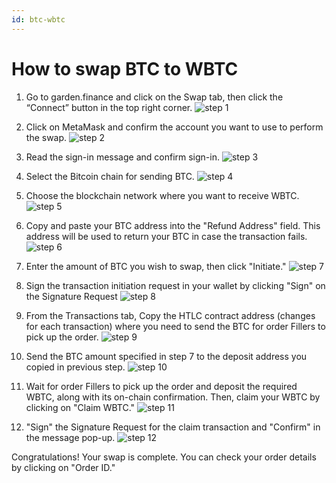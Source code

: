 ```yaml
---
id: btc-wbtc
---
```


# How to swap BTC to WBTC

1. Go to garden.finance and click on the Swap tab, then click the “Connect” button in the top right corner.
   ![step 1](../../images/guide-btc-wbtc-1.png)

2. Click on MetaMask and confirm the account you want to use to perform the swap.
   ![step 2](../../images/guide-btc-wbtc-2.png)

3. Read the sign-in message and confirm sign-in.
   ![step 3](../../images/guide-btc-wbtc-3.png)

4. Select the Bitcoin chain for sending BTC.
   ![step 4](../../images/guide-btc-wbtc-4.png)

5. Choose the blockchain network where you want to receive WBTC.
   ![step 5](../../images/guide-btc-wbtc-5.png)

6. Copy and paste your BTC address into the "Refund Address" field. This address will be used to return your BTC in case the transaction fails. 
   ![step 6](../../images/guide-btc-wbtc-6.png)

7. Enter the amount of BTC you wish to swap, then click "Initiate."
   ![step 7](../../images/guide-btc-wbtc-7.png)

8. Sign the transaction initiation request in your wallet by clicking "Sign" on the Signature Request
   ![step 8](../../images/guide-btc-wbtc-8.png)

9. From the Transactions tab, Copy the HTLC contract address (changes for each transaction) where you need to send the BTC for order Fillers to pick up the order.
   ![step 9](../../images/guide-btc-wbtc-9.png)

10. Send the BTC amount specified in step 7 to the deposit address you copied in previous step.
    ![step 10](../../images/guide-btc-wbtc-10.png)

11. Wait for order Fillers to pick up the order and deposit the required WBTC, along with its on-chain confirmation. Then, claim your WBTC by clicking on "Claim WBTC."
    ![step 11](../../images/guide-btc-wbtc-11.png)

12. "Sign" the Signature Request for the claim transaction and "Confirm" in the message pop-up.
    ![step 12](../../images/guide-btc-wbtc-12.png)

Congratulations! Your swap is complete. You can check your order details by clicking on "Order ID."
